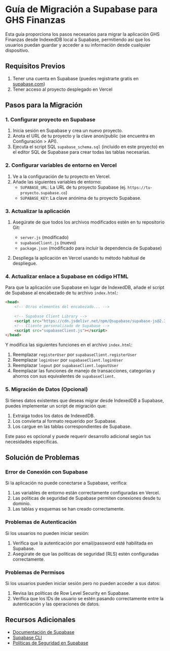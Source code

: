 # Guía de Migración a Supabase para GHS Finanzas

Esta guía proporciona los pasos necesarios para migrar la aplicación GHS Finanzas desde IndexedDB local a Supabase, permitiendo así que los usuarios puedan guardar y acceder a su información desde cualquier dispositivo.

## Requisitos Previos

1. Tener una cuenta en Supabase (puedes registrarte gratis en [supabase.com](https://supabase.com/))
2. Tener acceso al proyecto desplegado en Vercel

## Pasos para la Migración

### 1. Configurar proyecto en Supabase

1. Inicia sesión en Supabase y crea un nuevo proyecto.
2. Anota el URL de tu proyecto y la clave anon/public (se encuentra en Configuración > API).
3. Ejecuta el script SQL `supabase_schema.sql` (incluido en este proyecto) en el editor SQL de Supabase para crear todas las tablas necesarias.

### 2. Configurar variables de entorno en Vercel

1. Ve a la configuración de tu proyecto en Vercel.
2. Añade las siguientes variables de entorno:
   - `SUPABASE_URL`: La URL de tu proyecto Supabase (ej. `https://tu-proyecto.supabase.co`)
   - `SUPABASE_KEY`: La clave anónima de tu proyecto Supabase.

### 3. Actualizar la aplicación

1. Asegúrate de que todos los archivos modificados estén en tu repositorio Git:
   - `server.js` (modificado)
   - `supabaseClient.js` (nuevo)
   - `package.json` (modificado para incluir la dependencia de Supabase)

2. Despliega la aplicación en Vercel usando tu método habitual de despliegue.

### 4. Actualizar enlace a Supabase en código HTML

Para que la aplicación use Supabase en lugar de IndexedDB, añade el script de Supabase al encabezado de tu archivo `index.html`:

```html
<head>
    <!-- Otros elementos del encabezado... -->
    
    <!-- Supabase Client Library -->
    <script src="https://cdn.jsdelivr.net/npm/@supabase/supabase-js@2.38.4"></script>
    <!-- Cliente personalizado de Supabase -->
    <script src="supabaseClient.js"></script>
</head>
```

Y modifica las siguientes funciones en el archivo `index.html`:

1. Reemplazar `registerUser` por `supabaseClient.registerUser`
2. Reemplazar `loginUser` por `supabaseClient.loginUser`
3. Reemplazar `logout` por `supabaseClient.logoutUser`
4. Reemplazar las funciones de manejo de transacciones, categorías y ahorros con sus equivalentes de `supabaseClient`.

### 5. Migración de Datos (Opcional)

Si tienes datos existentes que deseas migrar desde IndexedDB a Supabase, puedes implementar un script de migración que:

1. Extraiga todos los datos de IndexedDB.
2. Los convierta al formato requerido por Supabase.
3. Los cargue en las tablas correspondientes de Supabase.

Este paso es opcional y puede requerir desarrollo adicional según tus necesidades específicas.

## Solución de Problemas

### Error de Conexión con Supabase

Si la aplicación no puede conectarse a Supabase, verifica:

1. Las variables de entorno están correctamente configuradas en Vercel.
2. Las políticas de seguridad de Supabase permiten conexiones desde tu dominio.
3. Las tablas y esquemas se han creado correctamente.

### Problemas de Autenticación

Si los usuarios no pueden iniciar sesión:

1. Verifica que la autenticación por email/password esté habilitada en Supabase.
2. Asegúrate de que las políticas de seguridad (RLS) estén configuradas correctamente.

### Problemas de Permisos

Si los usuarios pueden iniciar sesión pero no pueden acceder a sus datos:

1. Revisa las políticas de Row Level Security en Supabase.
2. Verifica que los IDs de usuario se estén pasando correctamente entre la autenticación y las operaciones de datos.

## Recursos Adicionales

- [Documentación de Supabase](https://supabase.io/docs)
- [Supabase CLI](https://supabase.io/docs/reference/cli)
- [Políticas de Seguridad en Supabase](https://supabase.io/docs/guides/auth#row-level-security) 